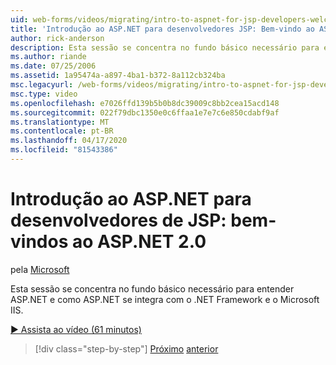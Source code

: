 ```yaml
---
uid: web-forms/videos/migrating/intro-to-aspnet-for-jsp-developers-welcome-to-aspnet-20
title: 'Introdução ao ASP.NET para desenvolvedores JSP: Bem-vindo ao ASP.NET 2.0 | Microsoft Docs'
author: rick-anderson
description: Esta sessão se concentra no fundo básico necessário para entender ASP.NET e como ASP.NET se integra com o .NET Framework e o Microsoft IIS.
ms.author: riande
ms.date: 07/25/2006
ms.assetid: 1a95474a-a897-4ba1-b372-8a112cb324ba
msc.legacyurl: /web-forms/videos/migrating/intro-to-aspnet-for-jsp-developers-welcome-to-aspnet-20
msc.type: video
ms.openlocfilehash: e7026ffd139b5b0b8dc39009c8bb2cea15acd148
ms.sourcegitcommit: 022f79dbc1350e0c6ffaa1e7e7c6e850cdabf9af
ms.translationtype: MT
ms.contentlocale: pt-BR
ms.lasthandoff: 04/17/2020
ms.locfileid: "81543386"
---
```

# <a name="intro-to-aspnet-for-jsp-developers-welcome-to-aspnet-20"></a>Introdução ao ASP.NET para desenvolvedores de JSP: bem-vindos ao ASP.NET 2.0

pela [Microsoft](https://github.com/microsoft)

Esta sessão se concentra no fundo básico necessário para entender ASP.NET e como ASP.NET se integra com o .NET Framework e o Microsoft IIS.

[&#9654; Assista ao vídeo (61 minutos)](https://channel9.msdn.com/Blogs/ASP-NET-Site-Videos/intro-to-aspnet-for-jsp-developers-welcome-to-aspnet-20)

> [!div class="step-by-step"]
> [Próximo](migrating-from-classic-asp-to-aspnet.md)
> [anterior](intro-to-aspnet-for-jsp-developers-building-applications.md)
